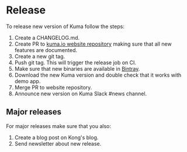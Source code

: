 # Release

To release new version of Kuma follow the steps:

1. Create a CHANGELOG.md.
2. Create PR to [kuma.io website repository](https://github.com/Kong/kuma-website) making sure that all new features
   are documented.
3. Create a new git tag.
4. Push git tag. This will trigger the release job on CI.
5. Make sure that new binaries are available in [Bintray](https://bintray.com/kong/kuma).
6. Download the new Kuma version and double check that it works with demo app.
7. Merge PR to website repository.
8. Announce new version on Kuma Slack #news channel.

## Major releases
For major releases make sure that you also:

1. Create a blog post on Kong's blog.
2. Send newsletter about new release.